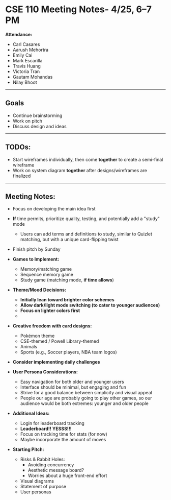 # CSE 110 Meeting Notes- 4/25, 6–7 PM

**Attendance:**
- Carl Casares
- Aarush Mehortra
- Emily Cai
- Mark Escarilla
- Travis Huang
- Victoria Tran
- Gautam Mohandas
- Nilay Bhoot

---

## Goals
- Continue brainstorming
- Work on pitch
- Discuss design and ideas 

--- 

## TODOs:
- Start wireframes individually, then come **together** to create a semi-final wireframe
- Work on system diagram **together** after designs/wireframes are finalized

---

## Meeting Notes:
- Focus on developing the main idea first
- **If** time permits, prioritize quality, testing, and potentially add a "study" mode
  - Users can add terms and definitions to study, similar to Quizlet matching, but with a unique card-flipping twist
- Finish pitch by Sunday

- **Games to Implement:**
	- Memory/matching game
	- Sequence memory game
	- Study game (matching mode, **if time allows**)

- **Theme/Mood Decisions:**
	- **Initially lean toward brighter color schemes**
	- **Allow dark/light mode switching (to cater to younger audiences)**
	- **Focus on lighter colors first**
	- 
- **Creative freedom with card designs:**
    - Pokémon theme
	- CSE-themed / Powell Library-themed
	- Animals
	- Sports (e.g., Soccer players, NBA team logos)
- **Consider implementing daily challenges**

- **User Persona Considerations:**
	- Easy navigation for both older and younger users
	- Interface should be minimal, but engaging and fun
	- Strive for a good balance between simplicity and visual appeal
	- People our age are probably going to play other games, so our audience would be both extremes: younger and older people

- **Additional Ideas:**
	- Login for leaderboard tracking
	- **Leaderboard!! YESSS!!!**
	- Focus on tracking time for stats (for now)
	- Maybe incorporate the amount of moves

- **Starting Pitch:**
	- Risks & Rabbit Holes:
		- Avoiding concurrency
		- Aesthetic message board?
		- Worries about a huge front-end effort
	- Visual diagrams
	- Statement of purpose
	- User personas

